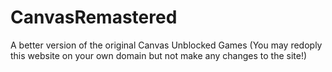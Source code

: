 # CanvasRemastered
A better version of the original Canvas Unblocked Games (You may redoply this website on your own domain but not make any changes to the site!)
